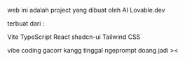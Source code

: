 web ini adalah project yang dibuat oleh AI Lovable.dev

terbuat dari :

Vite
TypeScript
React
shadcn-ui
Tailwind CSS

vibe coding gacorr kangg tinggal ngeprompt doang jadi ><
